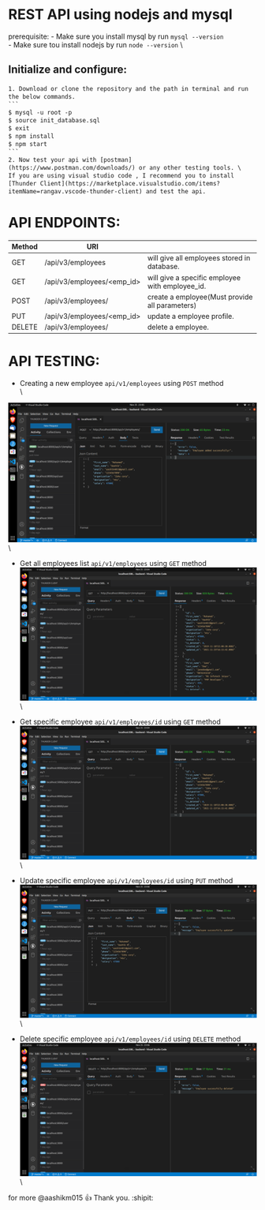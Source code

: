 # REST API using nodejs and mysql

prerequisite:
    - Make sure you install mysql by run `mysql --version` \
    - Make sure tou install nodejs by run `node --version` \

## Initialize and configure:
 
    1. Download or clone the repository and the path in terminal and run the below commands.
    ```
    $ mysql -u root -p
    $ source init_database.sql
    $ exit
    $ npm install
    $ npm start
    ```
    2. Now test your api with [postman](https://www.postman.com/downloads/) or any other testing tools. \
    If you are using visual studio code , I recommend you to install [Thunder Client](https://marketplace.visualstudio.com/items?itemName=rangav.vscode-thunder-client) and test the api.


    
# API ENDPOINTS:

| Method |               URI              |                                                  |
|--------|--------------------------------|--------------------------------------------------|
| GET    | /api/v3/employees              | will give all employees stored in database.      |
| GET    | /api/v3/employees/<emp_id>     | will give a specific employee with employee_id.  |
| POST   | /api/v3/employees/             | create a employee(Must provide all parameters)   |
| PUT    | /api/v3/employees/<emp_id>     | update a employee profile.                       |
| DELETE | /api/v3/employees/             | delete a employee.                               |


# API TESTING:

- Creating a new employee `api/v1/employees` using `POST` method \
\

![createUser image](https://raw.githubusercontent.com/aashikm015/rest-api-crud-nodejs-mysql/main/Z_api_test_screenshots/createUser.png)
\

- Get all employees list `api/v1/employees` using `GET` method \
![getAllUsers image](https://raw.githubusercontent.com/aashikm015/rest-api-crud-nodejs-mysql/main/Z_api_test_screenshots/getAllUsers.png)
\

- Get specific employee `api/v1/employees/id` using `GET` method
![getUser image](https://raw.githubusercontent.com/aashikm015/rest-api-crud-nodejs-mysql/main/Z_api_test_screenshots/getUser.png)
\

- Update specific employee `api/v1/employees/id` using `PUT` method \
![updateUser image](https://raw.githubusercontent.com/aashikm015/rest-api-crud-nodejs-mysql/main/Z_api_test_screenshots/updateUser.png)
\

- Delete specific employee `api/v1/employees/id` using `DELETE` method \
![deleteUser image](https://raw.githubusercontent.com/aashikm015/rest-api-crud-nodejs-mysql/main/Z_api_test_screenshots/deleteUser.png)
\

for more @aashikm015 :+1: Thank you. :shipit:



